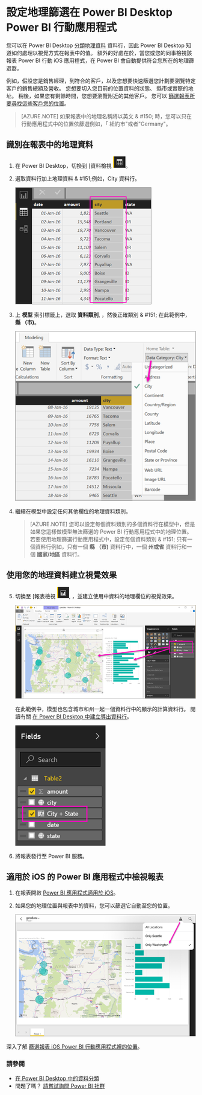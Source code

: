 <properties 
   pageTitle="設定地理篩選在 Power BI Desktop Power BI 行動應用程式"
   description="當您設定地理 Power BI Desktop 的模型中的篩選時，您可以自動在 iOS Power BI 行動應用程式位置的篩選資料。"
   services="powerbi" 
   documentationCenter="" 
   authors="maggiesMSFT" 
   manager="mblythe" 
   editor=""
   tags=""
   qualityFocus="no"
   qualityDate=""/>
 
<tags
   ms.service="powerbi"
   ms.devlang="NA"
   ms.topic="article"
   ms.tgt_pltfrm="NA"
   ms.workload="powerbi"
   ms.date="10/12/2016"
   ms.author="maggies"/>

# 設定地理篩選在 Power BI Desktop Power BI 行動應用程式

您可以在 Power BI Desktop [分類地理資料](powerbi-desktop-data-categorization.md) 資料行，因此 Power BI Desktop 知道如何處理以視覺方式在報表中的值。 額外的好處在於，當您或您的同事檢視該報表 Power BI 行動 iOS 應用程式，在 Power BI 會自動提供符合您所在的地理篩選器。 

例如，假設您是銷售經理，到符合的客戶，以及您想要快速篩選您計劃要瀏覽特定客戶的銷售總額及營收。 您想要切入您目前的位置資料的狀態、 縣市或實際的地址。 稍後，如果您有剩餘時間，您想要瀏覽附近的其他客戶。 您可以 [篩選報表所要尋找這些客戶您的位置](powerbi-mobile-geofiltering.md)。

> [AZURE.NOTE] 如果報表中的地理名稱將以英文 & #150; 時，您可以只在行動應用程式中的位置依篩選例如，「 紐約市"或者"Germany"。

## 識別在報表中的地理資料

1. 在 Power BI Desktop，切換到 [資料檢視 ![](media/powerbi-desktop-mobile-geofiltering/pbi_desktop_data_icon.png)。

2. 選取資料行加上地理資料 & #151;例如，City 資料行。

    ![](media/powerbi-desktop-mobile-geofiltering/power-bi-desktop-geo-column.png)

3. 上 **模型** 索引標籤上，選取 **資料類別**, ，然後正確類別 & #151; 在此範例中， **縣 （市)**。

    ![](media/powerbi-desktop-mobile-geofiltering/power-bi-desktop-geo-category.png)

4. 繼續在模型中設定任何其他欄位的地理資料類別。 

    > [AZURE.NOTE] 您可以設定每個資料類別的多個資料行在模型中，但是如果您這樣做模型無法篩選的 Power BI 行動應用程式中的地理位置。 若要使用地理篩選行動應用程式中，設定每個資料類別 & #151; 只有一個資料行例如，只有一個 **縣 （市)** 資料行中，一個 **州或省** 資料行和一個 **國家/地區** 資料行。 

## 使用您的地理資料建立視覺效果

5. 切換至 [報表檢視 ![](media/powerbi-desktop-mobile-geofiltering/power-bi-desktop-report-icon.png), ，並建立使用中資料的地理欄位的視覺效果。 

    ![](media/powerbi-desktop-mobile-geofiltering/power-bi-desktop-geo-report.png)

    在此範例中，模型也包含城市和州一起一個資料行中的顯示的計算資料行。 閱讀有關 [在 Power BI Desktop 中建立導出資料行](powerbi-desktop-calculated-columns.md)。

    ![](media/powerbi-desktop-mobile-geofiltering/power-bi-desktop-city-state-column.png)

6. 將報表發行至 Power BI 服務。

## 適用於 iOS 的 Power BI 應用程式中檢視報表

1. 在報表開啟 [Power BI 應用程式適用於 iOS](powerbi-mobile-ipad-iphone-apps.md)。

2. 如果您的地理位置與報表中的資料，您可以篩選它自動至您的位置。

    ![](media/powerbi-desktop-mobile-geofiltering/power-bi-mobile-geo-map-set-filter.png)

深入了解 [篩選報表 iOS Power BI 行動應用程式裡的位置](powerbi-mobile-geofiltering.md)。

### 請參閱  

- [在 Power BI Desktop 中的資料分類](powerbi-desktop-data-categorization.md)  
- 問題了嗎？ [請嘗試詢問 Power BI 社群](http://community.powerbi.com/)